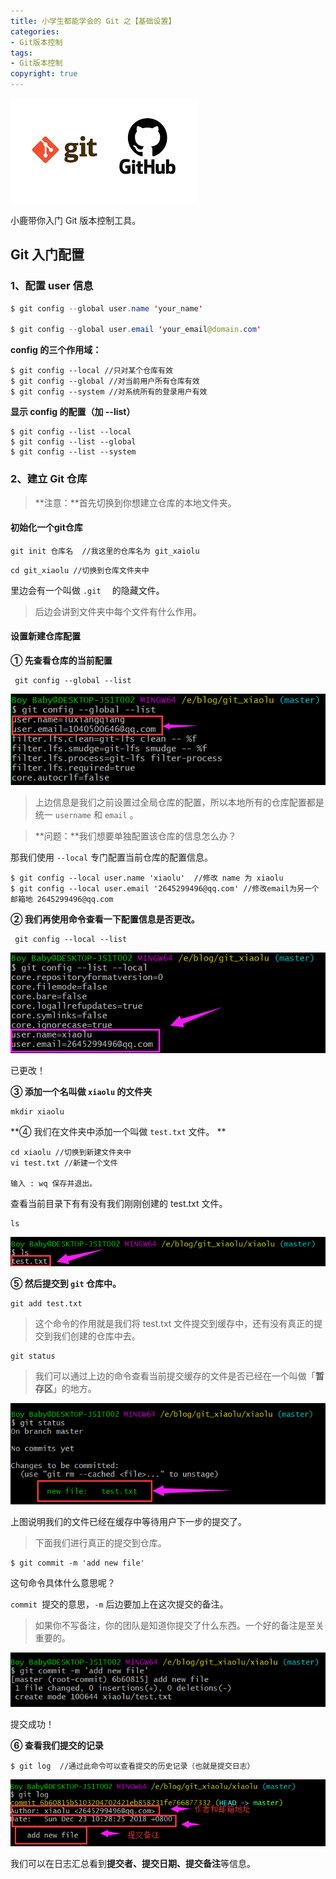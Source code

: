 ```yaml
---
title: 小学生都能学会的 Git 之【基础设置】
categories:
- Git版本控制
tags:
- Git版本控制
copyright: true
---
```


![](/images/git封面图.png)

小鹿带你入门 Git 版本控制工具。

<!--more-->



## Git 入门配置

### 1、配置 user 信息

```java
$ git config --global user.name 'your_name'

$ git config --global user.email 'your_email@domain.com'

```

**config 的三个作用域：**

```
$ git config --local //只对某个仓库有效
$ git config --global //对当前用户所有仓库有效
$ git config --system //对系统所有的登录用户有效
```

**显示 config 的配置（加 --list）**

```
$ git config --list --local
$ git config --list --global 
$ git config --list --system 
```



### 2、建立 Git 仓库

> **注意：**首先切换到你想建立仓库的本地文件夹。



#### 初始化一个git仓库

```
git init 仓库名  //我这里的仓库名为 git_xaiolu
```

```
cd git_xiaolu //切换到仓库文件夹中
```

里边会有一个叫做 `.git  ` 的隐藏文件。

> 后边会讲到文件夹中每个文件有什么作用。



#### 设置新建仓库配置

**① 先查看仓库的当前配置**

```
 git config --global --list
```

![](/images/1545530621003.png)

> 上边信息是我们之前设置过全局仓库的配置，所以本地所有的仓库配置都是统一 `username` 和 `email` 。



> **问题：**我们想要单独配置该仓库的信息怎么办？

那我们使用  `--local`  专门配置当前仓库的配置信息。

```
$ git config --local user.name 'xiaolu'  //修改 name 为 xiaolu
$ git config --local user.email '2645299496@qq.com' //修改email为另一个邮箱地 2645299496@qq.com
```

**② 我们再使用命令查看一下配置信息是否更改。**

```
 git config --local --list
```

![](/images/1545530562286.png)

已更改！



**③ 添加一个名叫做 `xiaolu` 的文件夹**

```
mkdir xiaolu
```

**④ 我们在文件夹中添加一个叫做 `test.txt` 文件。 **

```
cd xiaolu //切换到新建文件夹中
vi test.txt //新建一个文件

输入 : wq 保存并退出。
```

查看当前目录下有有没有我们刚刚创建的 test.txt 文件。

```
ls
```

![](/images/1545531566632.png)



**⑤ 然后提交到 `git` 仓库中。**

```
git add test.txt
```

> 这个命令的作用就是我们将 test.txt 文件提交到缓存中，还有没有真正的提交到我们创建的仓库中去。

```
git status
```

> 我们可以通过上边的命令查看当前提交缓存的文件是否已经在一个叫做「**暂存区**」的地方。

![](/images/1545531755772.png)

上图说明我们的文件已经在缓存中等待用户下一步的提交了。



> 下面我们进行真正的提交到仓库。

```
$ git commit -m 'add new file'  
```

这句命令具体什么意思呢？

`commit `提交的意思，`-m` 后边要加上在这次提交的备注。

> 如果你不写备注，你的团队是知道你提交了什么东西。一个好的备注是至关重要的。

![](/images/1545532288973.png)

提交成功！



**⑥ 查看我们提交的记录**

```
$ git log  //通过此命令可以查看提交的历史记录（也就是提交日志）
```

![](/images/1545532555054.png)

我们可以在日志汇总看到**提交者、提交日期、提交备注**等信息。



















